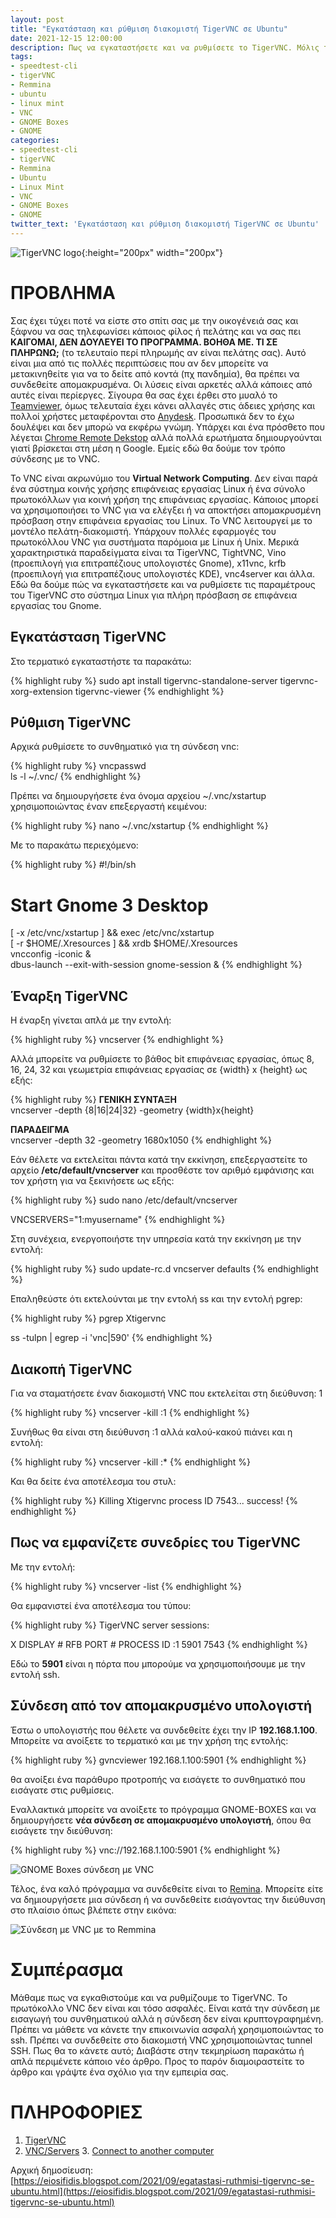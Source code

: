 ```yaml
---
layout: post
title: "Εγκατάσταση και ρύθμιση διακομιστή TigerVNC σε Ubuntu"
date: 2021-12-15 12:00:00
description: Πως να εγκαταστήσετε και να ρυθμίσετε το TigerVNC. Μόλις το κάνετε, συνδεθείτε απομακρυσμένα με το GNOME Boxes ή το Remmina και ρυθμίστε απομακρυσμένα
tags:
- speedtest-cli
- tigerVNC
- Remmina
- ubuntu
- linux mint
- VNC
- GNOME Boxes
- GNOME
categories:
- speedtest-cli
- tigerVNC
- Remmina
- Ubuntu
- Linux Mint
- VNC
- GNOME Boxes
- GNOME
twitter_text: 'Εγκατάσταση και ρύθμιση διακομιστή TigerVNC σε Ubuntu'
---
```


![TigerVNC logo](/post_images/tigervnc/TigerVNC_logo.png "TigerVNC logo"){:height="200px" width="200px"}


# ΠΡΟΒΛΗΜΑ

Σας έχει τύχει ποτέ να είστε στο σπίτι σας με την οικογένειά σας και ξάφνου να σας τηλεφωνίσει κάποιος φίλος ή πελάτης και να σας πει **ΚΑΙΓΟΜΑΙ, ΔΕΝ ΔΟΥΛΕΥΕΙ ΤΟ ΠΡΟΓΡΑΜΜΑ. ΒΟΗΘΑ ΜΕ. ΤΙ ΣΕ ΠΛΗΡΩΝΩ;** (το τελευταίο περί πληρωμής αν είναι πελάτης σας). Αυτό είναι μια από τις πολλές περιπτώσεις που αν δεν μπορείτε να μετακινηθείτε για να το δείτε από κοντά (πχ πανδημία), θα πρέπει να συνδεθείτε απομακρυσμένα. Οι λύσεις είναι αρκετές αλλά κάποιες από αυτές είναι περίεργες. Σίγουρα θα σας έχει έρθει στο μυαλό το [Teamviewer](https://www.teamviewer.com/en/products/teamviewer/), όμως τελευταία έχει κάνει αλλαγές στις άδειες χρήσης και πολλοί χρήστες μεταφέρονται στο [Anydesk](https://anydesk.com/el). Προσωπικά δεν το έχω δουλέψει και δεν μπορώ να εκφέρω γνώμη. Υπάρχει και ένα πρόσθετο που λέγεται [Chrome Remote Dekstop](https://remotedesktop.google.com/?pli=1) αλλά πολλά ερωτήματα δημιουργούνται γιατί βρίσκεται στη μέση η Google. Εμείς εδώ θα δούμε τον τρόπο σύνδεσης με το VNC.  

Το VNC είναι ακρωνύμιο του **Virtual Network Computing**. Δεν είναι παρά ένα σύστημα κοινής χρήσης επιφάνειας εργασίας Linux ή ένα σύνολο πρωτοκόλλων για κοινή χρήση της επιφάνειας εργασίας. Κάποιος μπορεί να χρησιμοποιήσει το VNC για να ελέγξει ή να αποκτήσει απομακρυσμένη πρόσβαση στην επιφάνεια εργασίας του Linux. Το VNC λειτουργεί με το μοντέλο πελάτη-διακομιστή. Υπάρχουν πολλές εφαρμογές του πρωτοκόλλου VNC για συστήματα παρόμοια με Linux ή Unix. Μερικά χαρακτηριστικά παραδείγματα είναι τα TigerVNC, TightVNC, Vino (προεπιλογή για επιτραπέζιους υπολογιστές Gnome), x11vnc, krfb (προεπιλογή για επιτραπέζιους υπολογιστές KDE), vnc4server και άλλα. Εδώ θα δούμε πώς να εγκαταστήσετε και να ρυθμίσετε τις παραμέτρους του TigerVNC στο σύστημα Linux για πλήρη πρόσβαση σε επιφάνεια εργασίας του Gnome.  

## Εγκατάσταση TigerVNC

Στο τερματικό εγκαταστήστε τα παρακάτω:  

{% highlight ruby %}
sudo apt install tigervnc-standalone-server tigervnc-xorg-extension tigervnc-viewer
{% endhighlight %} 

## Ρύθμιση TigerVNC

Αρχικά ρυθμίσετε το συνθηματικό για τη σύνδεση vnc:  

{% highlight ruby %}
vncpasswd  
ls -l ~/.vnc/
{% endhighlight %} 

Πρέπει να δημιουργήσετε ένα όνομα αρχείου ~/.vnc/xstartup χρησιμοποιώντας έναν επεξεργαστή κειμένου:  

{% highlight ruby %}
nano ~/.vnc/xstartup
{% endhighlight %} 

Με το παρακάτω περιεχόμενο:  

{% highlight ruby %}
#!/bin/sh  
# Start Gnome 3 Desktop  
[ -x /etc/vnc/xstartup ] && exec /etc/vnc/xstartup  
[ -r $HOME/.Xresources ] && xrdb $HOME/.Xresources  
vncconfig -iconic &  
dbus-launch --exit-with-session gnome-session &
{% endhighlight %} 

## Έναρξη TigerVNC

Η έναρξη γίνεται απλά με την εντολή:  

{% highlight ruby %}
vncserver
{% endhighlight %} 

Αλλά μπορείτε να ρυθμίσετε το βάθος bit επιφάνειας εργασίας, όπως 8, 16, 24, 32 και γεωμετρία επιφάνειας εργασίας σε {width} x {height} ως εξής:  

{% highlight ruby %}
**ΓΕΝΙΚΗ ΣΥΝΤΑΞΗ**  
vncserver -depth {8|16|24|32} -geometry {width}x{height}  

**ΠΑΡΑΔΕΙΓΜΑ**  
vncserver -depth 32 -geometry 1680x1050
{% endhighlight %} 

Εάν θέλετε να εκτελείται πάντα κατά την εκκίνηση, επεξεργαστείτε το αρχείο **/etc/default/vncserver** και προσθέστε τον αριθμό εμφάνισης και τον χρήστη για να ξεκινήσετε ως εξής:  

{% highlight ruby %}
sudo nano /etc/default/vncserver  

VNCSERVERS="1:myusername"
{% endhighlight %} 

Στη συνέχεια, ενεργοποιήστε την υπηρεσία κατά την εκκίνηση με την εντολή:  

{% highlight ruby %}
sudo update-rc.d vncserver defaults
{% endhighlight %} 

Επαληθεύστε ότι εκτελούνται με την εντολή ss και την εντολή pgrep:  

{% highlight ruby %}
pgrep Xtigervnc  

ss -tulpn | egrep -i 'vnc|590'
{% endhighlight %} 

## Διακοπή TigerVNC

Για να σταματήσετε έναν διακομιστή VNC που εκτελείται στη διεύθυνση: 1  

{% highlight ruby %}
vncserver -kill :1
{% endhighlight %} 

Συνήθως θα είναι στη διεύθυνση :1 αλλά καλού-κακού πιάνει και η εντολή:  

{% highlight ruby %}
vncserver -kill :*
{% endhighlight %} 

Και θα δείτε ένα αποτέλεσμα του στυλ:  

{% highlight ruby %}
Killing Xtigervnc process ID 7543... success!
{% endhighlight %} 

## Πως να εμφανίζετε συνεδρίες του TigerVNC

Με την εντολή:  

{% highlight ruby %}
vncserver -list
{% endhighlight %} 

Θα εμφανιστεί ένα αποτέλεσμα του τύπου:  

{% highlight ruby %}
TigerVNC server sessions:

X DISPLAY #	RFB PORT #	PROCESS ID
:1		5901		7543
{% endhighlight %} 

Εδώ το **5901** είναι η πόρτα που μπορούμε να χρησιμοποιήσουμε με την εντολή ssh.  

## Σύνδεση από τον απομακρυσμένο υπολογιστή

Έστω ο υπολογιστής που θέλετε να συνδεθείτε έχει την IP **192.168.1.100**. Μπορείτε να ανοίξετε το τερματικό και με την χρήση της εντολής:  

{% highlight ruby %}
gvncviewer 192.168.1.100:5901
{% endhighlight %} 

θα ανοίξει ένα παράθυρο προτροπής να εισάγετε το συνθηματικό που εισάγατε στις ρυθμίσεις.  

Εναλλακτικά μπορείτε να ανοίξετε το πρόγραμμα GNOME-BOXES και να δημιουργήσετε **νέα σύνδεση σε απομακρυσμένο υπολογιστή**, όπου θα εισάγετε την διεύθυνση:  

{% highlight ruby %}
vnc://192.168.1.100:5901
{% endhighlight %} 

![GNOME Boxes σύνδεση με VNC](/post_images/tigervnc/vnc-gnome-boxes.jpg "GNOME Boxes σύνδεση με VNC")


Τέλος, ένα καλό πρόγραμμα να συνδεθείτε είναι το [Remina](https://remmina.org/). Μπορείτε είτε να δημιουργήσετε μια σύνδεση ή να συνδεθείτε εισάγοντας την διεύθυνση στο πλαίσιο όπως βλέπετε στην εικόνα:  

![Σύνδεση με VNC με το Remmina](/post_images/tigervnc/vnc-remmina.png "Σύνδεση με VNC με το Remmina")

# Συμπέρασμα

Μάθαμε πως να εγκαθιστούμε και να ρυθμίζουμε το TigerVNC. Το πρωτόκολλο VNC δεν είναι και τόσο ασφαλές. Είναι κατά την σύνδεση με εισαγωγή του συνθηματικού αλλά η σύνδεση δεν είναι κρυπτογραφημένη. Πρέπει να μάθετε να κάνετε την επικοινωνία ασφαλή χρησιμοποιώντας το ssh. Πρέπει να συνδεθείτε στο διακομιστή VNC χρησιμοποιώντας tunnel SSH. Πως θα το κάνετε αυτό; Διαβάστε στην τεκμηρίωση παρακάτω ή απλά περιμένετε κάποιο νέο άρθρο. Προς το παρόν διαμοιραστείτε το άρθρο και γράψτε ένα σχόλιο για την εμπειρία σας.  

# ΠΛΗΡΟΦΟΡΙΕΣ

1. [TigerVNC](https://github.com/TigerVNC/tigervnc)   
2. [VNC/Servers](https://help.ubuntu.com/community/VNC/Servers#TigerVNC) 3\. [Connect to another computer](https://help.gnome.org/users/gnome-boxes/stable/connect.html.en)  

Αρχική δημοσίευση:  
[https://eiosifidis.blogspot.com/2021/09/egatastasi-ruthmisi-tigervnc-se-ubuntu.html](https://eiosifidis.blogspot.com/2021/09/egatastasi-ruthmisi-tigervnc-se-ubuntu.html)
